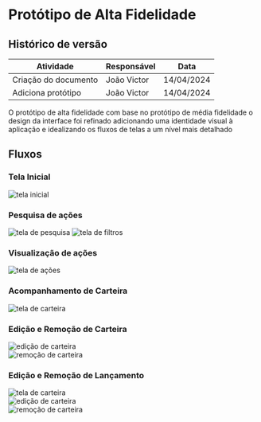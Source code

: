 # Protótipo de Alta Fidelidade

## Histórico de versão

| Atividade                          | Responsável   | Data       |
|------------------------------------|---------------|------------|
| Criação do documento | João Victor | 14/04/2024 |
| Adiciona protótipo | João Victor | 14/04/2024 |

O protótipo de alta fidelidade com base no protótipo de média fidelidade o design da interface foi refinado adicionando uma identidade visual à aplicação e idealizando os fluxos de telas a um nível mais detalhado

## Fluxos

### Tela Inicial
<img src="assets/alta_fidelidade10.png" alt="tela inicial"/>


### Pesquisa de ações
<img src="assets/alta_fidelidade2.png" alt="tela de pesquisa"/>

<img src="assets/alta_fidelidade4.png" alt="tela de filtros"/>


### Visualização de ações
<img src="assets/alta_fidelidade1.png" alt="tela de ações"/>


### Acompanhamento de Carteira
<img src="assets/alta_fidelidade3.png" alt="tela de carteira"/>


### Edição e Remoção de Carteira
<img src="assets/alta_fidelidade5.png" alt="edição de carteira"/>
<br>
<img src="assets/alta_fidelidade6.png" alt="remoção de carteira"/>


### Edição e Remoção de Lançamento
<img src="assets/alta_fidelidade7.png" alt="tela de carteira"/>
<br>
<img src="assets/alta_fidelidade8.png" alt="edição de carteira"/>
<br>
<img src="assets/alta_fidelidade9.png" alt="remoção de carteira"/>
